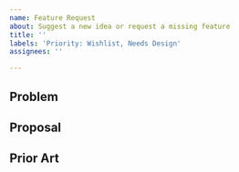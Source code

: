 ```yaml
---
name: Feature Request
about: Suggest a new idea or request a missing feature
title: ''
labels: 'Priority: Wishlist, Needs Design'
assignees: ''

---
```


<!--
* Please read and follow these tips: https://elementary.io/docs/code/reference#proposing-design-changes
* Be sure to search open and closed issues for duplicates
-->


## Problem
<!--Describe the problem that this new feature or idea is meant to address-->



## Proposal
<!--Describe the new feature or idea that you would like to propose-->



## Prior Art
<!--List any supporting examples of how others have implemented this feature-->



<!--
* You are expected to comply with the elementary code of conduct: https://elementary.io/code-of-conduct
* Please be sure to preview your issue before saving. Thanks!
-->